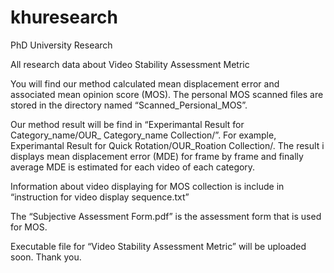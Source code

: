 # khuresearch
PhD University Research 

All research data about Video Stability Assessment Metric

You will find our method calculated mean displacement error and associated mean opinion score (MOS). The personal MOS scanned files are stored in the directory named “Scanned_Persional_MOS”. 

Our method result will be find in “Experimantal Result for Category_name/OUR_ Category_name Collection/”. For example, Experimantal Result for Quick Rotation/OUR_Roation Collection/. The result i displays mean displacement error (MDE) for frame by frame and finally average MDE is estimated for each video of each category.

Information about video displaying for MOS collection is include in “instruction for video display sequence.txt”

The “Subjective Assessment Form.pdf” is the assessment form that is used for MOS.

Executable file for “Video Stability Assessment Metric” will be uploaded soon. Thank you.
